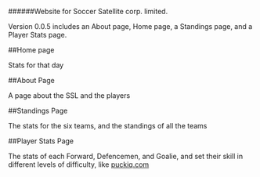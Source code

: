 ######Website for Soccer Satellite corp. limited.

Version 0.0.5 includes an About page, Home page, a Standings page, and a Player Stats page.

##Home page

Stats for that day

##About Page

A page about the SSL and the players

##Standings Page

The stats for the six teams, and the standings of all the teams

##Player Stats Page

The stats of each Forward, Defencemen, and Goalie, and set their skill in different levels of difficulty, like <a href="github.com/PuckIQ">puckiq.com</a>